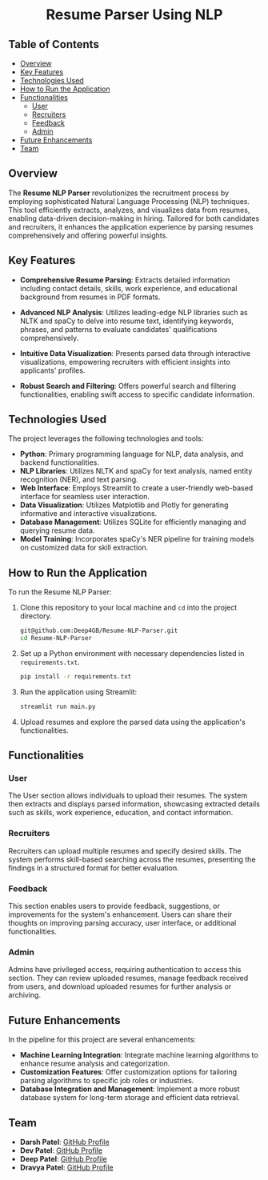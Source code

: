 <center>

# Resume Parser Using NLP

</center>

## Table of Contents
- [Overview](#overview)
- [Key Features](#key-features)
- [Technologies Used](#technologies-used)
- [How to Run the Application](#how-to-run-the-application)
- [Functionalities](#functionalities)
  - [User](#user)
  - [Recruiters](#recruiters)
  - [Feedback](#feedback)
  - [Admin](#admin)
- [Future Enhancements](#future-enhancements)
- [Team](#team)

## Overview

The **Resume NLP Parser** revolutionizes the recruitment process by employing sophisticated Natural Language Processing (NLP) techniques. This tool efficiently extracts, analyzes, and visualizes data from resumes, enabling data-driven decision-making in hiring. Tailored for both candidates and recruiters, it enhances the application experience by parsing resumes comprehensively and offering powerful insights.

## Key Features

- **Comprehensive Resume Parsing**: Extracts detailed information including contact details, skills, work experience, and educational background from resumes in PDF formats.

- **Advanced NLP Analysis**: Utilizes leading-edge NLP libraries such as NLTK and spaCy to delve into resume text, identifying keywords, phrases, and patterns to evaluate candidates' qualifications comprehensively.

- **Intuitive Data Visualization**: Presents parsed data through interactive visualizations, empowering recruiters with efficient insights into applicants' profiles.

- **Robust Search and Filtering**: Offers powerful search and filtering functionalities, enabling swift access to specific candidate information.

## Technologies Used

The project leverages the following technologies and tools:

- **Python**: Primary programming language for NLP, data analysis, and backend functionalities.
- **NLP Libraries**: Utilizes NLTK and spaCy for text analysis, named entity recognition (NER), and text parsing.
- **Web Interface**: Employs Streamlit to create a user-friendly web-based interface for seamless user interaction.
- **Data Visualization**: Utilizes Matplotlib and Plotly for generating informative and interactive visualizations.
- **Database Management**: Utilizes SQLite for efficiently managing and querying resume data.
- **Model Training**: Incorporates spaCy's NER pipeline for training models on customized data for skill extraction.

## How to Run the Application

To run the Resume NLP Parser:

1. Clone this repository to your local machine and ``cd`` into the project directory.
    ``` bash
    git@github.com:Deep4GB/Resume-NLP-Parser.git
    cd Resume-NLP-Parser
    ```
2. Set up a Python environment with necessary dependencies listed in `requirements.txt`.
    ``` bash
    pip install -r requirements.txt
    ```
3. Run the application using Streamlit:
    ```bash
    streamlit run main.py
    ```
4. Upload resumes and explore the parsed data using the application's functionalities.

## Functionalities

### User

The User section allows individuals to upload their resumes. The system then extracts and displays parsed information, showcasing extracted details such as skills, work experience, education, and contact information.

### Recruiters

Recruiters can upload multiple resumes and specify desired skills. The system performs skill-based searching across the resumes, presenting the findings in a structured format for better evaluation.

### Feedback

This section enables users to provide feedback, suggestions, or improvements for the system's enhancement. Users can share their thoughts on improving parsing accuracy, user interface, or additional functionalities.

### Admin

Admins have privileged access, requiring authentication to access this section. They can review uploaded resumes, manage feedback received from users, and download uploaded resumes for further analysis or archiving.

## Future Enhancements

In the pipeline for this project are several enhancements:

- **Machine Learning Integration**: Integrate machine learning algorithms to enhance resume analysis and categorization.
- **Customization Features**: Offer customization options for tailoring parsing algorithms to specific job roles or industries.
- **Database Integration and Management**: Implement a more robust database system for long-term storage and efficient data retrieval.

## Team

- **Darsh Patel**: [GitHub Profile](https://github.com/darsh8692)
- **Dev Patel**: [GitHub Profile](https://github.com/Devv64bit)
- **Deep Patel**: [GitHub Profile](https://github.com/Deep4GB)
- **Dravya Patel**: [GitHub Profile](https://github.com/dravyaaa)

